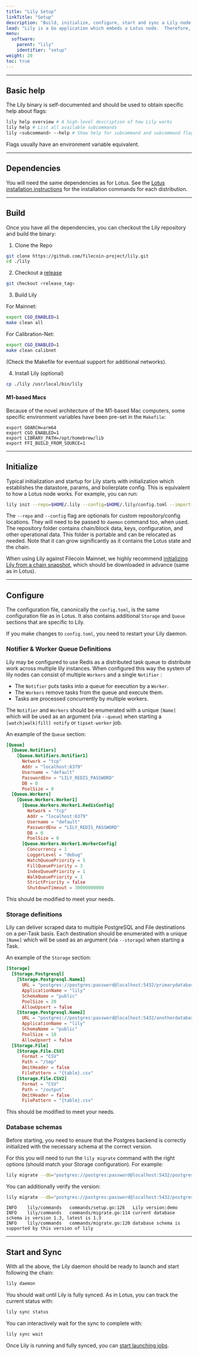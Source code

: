 ```yaml
---
title: "Lily Setup"
linkTitle: "Setup"
description: "Build, initialize, configure, start and sync a Lily node."
lead: "Lily is a Go application which embeds a Lotus node.  Therefore, a lot of the setup process (build, init, sync) resembles that of a Lotus node."
menu:
  software:
    parent: "lily"
    identifier: "setup"
weight: 20
toc: true
---
```


---

## Basic help

The Lily binary is self-documented and should be used to obtain specific help about flags:

```bash
lily help overview # A high-level description of how Lily works
lily help # List all available subcommands
lily <subcommand> --help # Show help for subcommand and subcommand flags
```

Flags usually have an environment variable equivalent.

---

## Dependencies

You will need the same dependencies as for Lotus. See the [Lotus installation instructions](https://lotus.filecoin.io/lotus/install/prerequisites/) for the installation commands for each distribution.

---

## Build

Once you have all the dependencies, you can checkout the Lily repository and build the binary:


1. Clone the Repo

```bash
git clone https://github.com/filecoin-project/lily.git
cd ./lily
```

2. Checkout a [release](https://github.com/filecoin-project/lily/releases)

```bash
git checkout <release_tag>
```

3. Build Lily

For Mainnet:

```bash
export CGO_ENABLED=1
make clean all
```

For Calibration-Net:

```bash
export CGO_ENABLED=1
make clean calibnet
```

(Check the Makefile for eventual support for additional networks).

4. Install Lily (optional)

```bash
cp ./lily /usr/local/bin/lily
```

#### M1-based Macs

Because of the novel architecture of the M1-based Mac computers, some specific environment variables have been pre-set in the `Makefile`:

```console
export GOARCH=arm64
export CGO_ENABLED=1
export LIBRARY_PATH=/opt/homebrew/lib
export FFI_BUILD_FROM_SOURCE=1
```

---

## Initialize

Typical initialization and startup for Lily starts with initialization which
establishes the datastore, params, and boilerplate config. This is equivalent
to how a Lotus node works. For example, you can run:

```bash
lily init --repo=$HOME/.lily --config=$HOME/.lily/config.toml --import-snapshot minimal.car
```

The `--repo` and `--config` flag are optionals for custom repository/config
locations. They will need to be passed to `daemon` command too, when used. The
repository folder contains chain/block data, keys, configuration, and other
operational data. This folder is portable and can be relocated as needed. Note
that it can grow significantly as it contains the Lotus state and the chain.

When using Lily against Filecoin Mainnet, we highly recommend
[initializing Lily from a chain snapshot](https://lotus.filecoin.io/lotus/manage/chain-management/#syncing),
which should be downloaded in advance (same as in Lotus).

---

## Configure

The configuration file, canonically the `config.toml`, is the same configuration file as in Lotus. It also contains additional `Storage` and `Queue` sections that are specific to Lily.

If you make changes to `config.toml`, you need to restart your Lily daemon.

### Notifier & Worker Queue Definitions

Lily may be configured to use Redis as a distributed task queue to distribute work across multiple lily instances. When configured this way the system of lily nodes can consist of multiple `Workers` and a single `Notifier` :

* The `Notifier` puts tasks into a queue for execution by a `Worker`.
* The `Workers` remove tasks from the queue and execute them.
* Tasks are processed concurrently by multiple workers.

The `Notifier` and `Workers` should be enumerated with a unique `[Name]` which will be used as an argument (via `--queue`) when starting a `[watch|walk|fill] notify` or `tipset-worker` job.

An example of the `Queue` section:

```toml
[Queue]
  [Queue.Notifiers]
    [Queue.Notifiers.Notifier1]
      Network = "tcp"
      Addr = "localhost:6379"
      Username = "default"
      PasswordEnv = "LILY_REDIS_PASSWORD"
      DB = 0
      PoolSize = 0
  [Queue.Workers]
    [Queue.Workers.Worker1]
      [Queue.Workers.Worker1.RedisConfig]
        Network = "tcp"
        Addr = "localhost:6379"
        Username = "default"
        PasswordEnv = "LILY_REDIS_PASSWORD"
        DB = 0
        PoolSize = 0
      [Queue.Workers.Worker1.WorkerConfig]
        Concurrency = 1
        LoggerLevel = "debug"
        WatchQueuePriority = 5
        FillQueuePriority = 3
        IndexQueuePriority = 1
        WalkQueuePriority = 1
        StrictPriority = false
        ShutdownTimeout = 30000000000

```

This should be modified to meet your needs.

### Storage definitions

Lily can deliver scraped data to multiple PostgreSQL and File destinations on a per-Task basis. Each destination should be enumerated with a unique `[Name]` which will be used as an argument (via `--storage`) when starting a Task.

An example of the `Storage` section:

```toml
[Storage]
  [Storage.Postgresql]
    [Storage.Postgresql.Name1]
      URL = "postgres://postgres:password@localhost:5432/primarydatabase"
      ApplicationName = "lily"
      SchemaName = "public"
      PoolSize = 20
      AllowUpsert = false
    [Storage.Postgresql.Name2]
      URL = "postgres://postgres:password@localhost:5432/anotherdatabase"
      ApplicationName = "lily"
      SchemaName = "public"
      PoolSize = 10
      AllowUpsert = false
  [Storage.File]
    [Storage.File.CSV]
      Format = "CSV"
      Path = "/tmp"
      OmitHeader = false
      FilePattern = "{table}.csv"
    [Storage.File.CSV2]
      Format = "CSV"
      Path = "/output"
      OmitHeader = false
      FilePattern = "{table}.csv"
```

This should be modified to meet your needs.

### Database schemas

Before starting, you need to ensure that the Postgres backend is correctly initialized with the necessary schema at the correct version.

For this you will need to run the `lily migrate` command with the right options (should match your Storage configuration). For example:

```bash
lily migrate --db="postgres://postgres:password@localhost:5432/postgres?sslmode=disable" --latest --schema lily-analysis --name lily
```

You can additionally verify the version:

```bash
lily migrate --db="postgres://postgres:password@localhost:5432/postgres?sslmode=disable"
```
```
INFO    lily/commands   commands/setup.go:126   Lily version:demo
INFO    lily/commands   commands/migrate.go:114 current database schema is version 1.3, latest is 1.3
INFO    lily/commands   commands/migrate.go:120 database schema is supported by this version of lily
```

---

## Start and Sync

With all the above, the Lily daemon should be ready to launch and start following the chain:

```bash
lily daemon
```

You should wait until Lily is fully synced. As in Lotus, you can track the current status with:

```bash
lily sync status
```

You can interactively wait for the sync to complete with:

```bash
lily sync wait
```

Once Lily is running and fully synced, you can [start launching jobs](/software/lily/operation).
